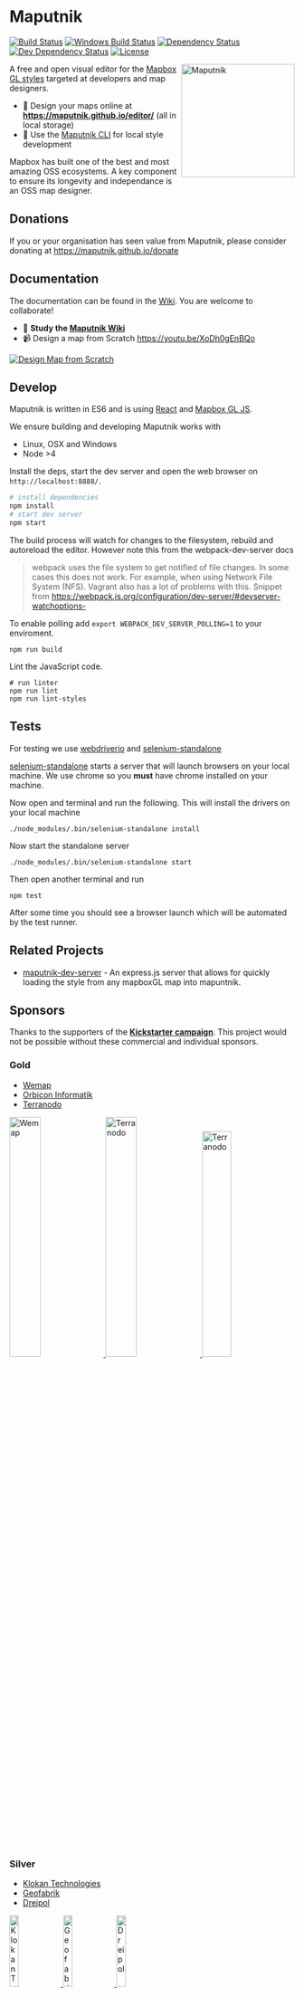 # Maputnik

[![Build Status](https://travis-ci.org/maputnik/editor.svg?branch=master)][travis]
[![Windows Build Status](https://ci.appveyor.com/api/projects/status/anelbgv6jdb3qnh9/branch/master?svg=true)][appveyor]
[![Dependency Status](https://david-dm.org/maputnik/editor.svg)][dm-prod]
[![Dev Dependency Status](https://david-dm.org/maputnik/editor/dev-status.svg)][dm-dev]
[![License](https://img.shields.io/badge/license-MIT-blue.svg)][license]

[travis]:      https://travis-ci.org/maputnik/editor
[appveyor]:    https://ci.appveyor.com/project/lukasmartinelli/editor
[dm-prod]:     https://david-dm.org/maputnik/editor
[dm-dev]:      https://david-dm.org/maputnik/editor#info=devDependencies
[license]:     https://tldrlegal.com/license/mit-license

<img width="200" align="right" alt="Maputnik" src="src/img/maputnik.png" />

A free and open visual editor for the [Mapbox GL styles](https://www.mapbox.com/mapbox-gl-style-spec/)
targeted at developers and map designers.

- :link: Design your maps online at **<https://maputnik.github.io/editor/>** (all in local storage)
- :link: Use the [Maputnik CLI](https://github.com/maputnik/editor/wiki/Maputnik-CLI) for local style development

Mapbox has built one of the best and most amazing OSS ecosystems. A key component to ensure its longevity and independance is an OSS map designer.


## Donations
If you or your organisation has seen value from Maputnik, please consider donating at <https://maputnik.github.io/donate>


## Documentation

The documentation can be found in the [Wiki](https://github.com/maputnik/editor/wiki). You are welcome to collaborate!

- :link: **Study the [Maputnik Wiki](https://github.com/maputnik/editor/wiki)**
- :video_camera: Design a map from Scratch https://youtu.be/XoDh0gEnBQo

[![Design Map from Scratch](https://j.gifs.com/g5XMgl.gif)](https://youtu.be/XoDh0gEnBQo)

## Develop

Maputnik is written in ES6 and is using [React](https://github.com/facebook/react) and [Mapbox GL JS](https://www.mapbox.com/mapbox-gl-js/api/).

We ensure building and developing Maputnik works with

- Linux, OSX and Windows
- Node >4

Install the deps, start the dev server and open the web browser on `http://localhost:8888/`.

```bash
# install dependencies
npm install
# start dev server
npm start
```

The build process will watch for changes to the filesystem, rebuild and autoreload the editor. However note this from the webpack-dev-server docs

> webpack uses the file system to get notified of file changes. In some cases this does not work. For example, when using Network File System (NFS). Vagrant also has a lot of problems with this. 
Snippet from <https://webpack.js.org/configuration/dev-server/#devserver-watchoptions->

To enable polling add `export WEBPACK_DEV_SERVER_POLLING=1` to your enviroment.

```
npm run build
```

Lint the JavaScript code.

```
# run linter
npm run lint
npm run lint-styles
```


## Tests
For testing we use [webdriverio](http://webdriver.io) and [selenium-standalone](https://github.com/vvo/selenium-standalone)

[selenium-standalone](https://github.com/vvo/selenium-standalone) starts a server that will launch browsers on your local machine. We use chrome so you **must** have chrome installed on your machine.

Now open and terminal and run the following. This will install the drivers on your local machine

```
./node_modules/.bin/selenium-standalone install
```

Now start the standalone server

```
./node_modules/.bin/selenium-standalone start
```

Then open another terminal and run

```
npm test
```

After some time you should see a browser launch which will be automated by the test runner.


## Related Projects

- [maputnik-dev-server](https://github.com/nycplanning/labs-maputnik-dev-server) - An express.js server that allows for quickly loading the style from any mapboxGL map into mapuntnik. 

## Sponsors

Thanks to the supporters of the **[Kickstarter campaign](https://www.kickstarter.com/projects/174808720/maputnik-visual-map-editor-for-mapbox-gl)**. This project would not be possible without these commercial and individual sponsors.

### Gold

- [Wemap](https://getwemap.com/)
- [Orbicon Informatik](https://www.orbiconinformatik.dk/)
- [Terranodo](http://terranodo.io/)

<a href="https://getwemap.com/">
  <img width="33%" alt="Wemap" style="display:inline" src="media/sponsors/wemap.jpg" />
</a>
<a href="http://terranodo.io/">
  <img width="33%" alt="Terranodo" style="display:inline" src="media/sponsors/terranodo.png" />
</a>
<a href="https://www.orbiconinformatik.dk/">
  <img width="32%" alt="Terranodo" style="display:inline" src="media/sponsors/orbicon_informatik.png" />
</a>

<br/>

### Silver

- [Klokan Technologies](https://www.klokantech.com/)
- [Geofabrik](http://www.geofabrik.de/)
- [Dreipol](https://www.dreipol.ch/)

<a href="https://www.klokantech.com/">
  <img width="18%" alt="Klokan Technologies" style="display:inline-block" src="media/sponsors/klokantech.png" />
</a>
<a href="http://www.geofabrik.de/">
  <img width="18%" alt="Geofabrik" style="display:inline-block" src="media/sponsors/geofabrik.png" />
</a>
<a href="https://www.dreipol.ch/">
  <img width="18%" alt="Dreipol" style="display:inline-block" src="media/sponsors/dreipol.png" />
</a>

<br/>

### Individuals

**Influential Stakeholder**

Alan McConchie, Odi, Mats Norén, Uli [geOps](http://geops.ch/), Helge Fahrnberger ([Toursprung](http://www.toursprung.com/)), Kirusanth Poopalasingam

**Stakeholder**

Brian Flood, Vasile Coțovanu, Andreas Kalkbrenner, Christian Mäder, Gregor Wassmann, Lee Armstrong, Rafel, Jon Burgess, Lukas Lehmann, Joachim Ungar, Alois Ackermann, Zsolt Ero, Jordan Meek

**Supporter**

Sina Martinelli, Nicholas Doiron, Neil Cawse, Urs42, Benedikt Groß, Manuel Roth, Janko Mihelić, Moritz Stefaner, Sebastian Ahoi, Juerg Uhlmann, Tom Wider, Nadia Panchaud, Oliver Snowden, Stephan Heuel, Tobin Bradley, Adrian Herzog, Antti Lehto, Pascal Mages, Marc Gehling, Imre Samu, Lauri K., Visahavel Parthasarathy, Christophe Waterlot-Buisine, Max Galka, ubahnverleih, Wouter van Dam, Jakob Lobensteiner, Samuel Kurath, Brian Bancroft

## License

Maputnik is [licensed under MIT](LICENSE) and is Copyright (c) Lukas Martinelli and contributors.

**Disclaimer** This project is not affiliated with Mapbox or Mapbox Studio. It is a independent style editor for the
open source technology in the Mapbox GL ecosystem.
As contributor please take extra care of not violating any Mapbox trademarks. Do not get inspired by Mapbox Studio and make your own decisions for a good style editor.
